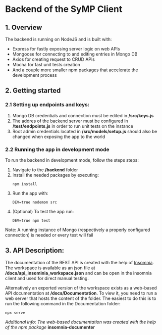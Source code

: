 # Backend of the SyMP Client

## 1. Overview

The backend is running on NodeJS and is built with:
- Express for fastly exposing server logic on web APIs
- Mongoose for connecting to and editing entries in Mongo DB
- Axios for creating request to CRUD APIs
- Mocha for fast unit tests creation
- And a couple more smaller npm packages that accelerate the development process 


## 2. Getting started

### 2.1 Setting up endpoints and keys:

1. Mongo DB credentials and connection must be edited in **/src/keys.js**
2. The addres of the backend server must be configured in **/test/endpoints.js** in order to run unit tests on the instance
3. Root admin credentials located in **/src/models/setup.js** should also be changed when exposing the app to the world

### 2.2 Running the app in development mode

To run the backend in development mode, follow the steps steps:

1. Navigate to the **/backend** folder
2. Install the needed packages by executing:
    ```
    npm install
    ```
3. Run the app with:
    ```
    DEV=true nodemon src
    ```
4. (Optional) To test the app run:
    ```
    DEV=true npm test
    ```
Note: A running instance of Mongo (respectively a properly configured connection) is needed or every test will fail

## 3. API Description:
The documentation of the REST API is created with the help of [Insomnia](https://insomnia.rest/). The workspace is available as an json file at **/docs/api_insominia_workspace.json** and can be open in the insomnia client and used for direct manual testing.

Alternatively an exported version of the workspace exists as a web-based API documentation at **/docs/Documentation**. To view it, you need to run a web server that hosts the content of the folder. The easiest to do this is to run the following command in the Documentation folder:

```
npx serve
```

*Additional info: The web-based documentation was created with the help of the npm package* **insomnia-documenter**